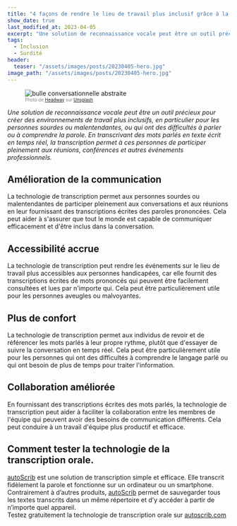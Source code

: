 ```yaml
---
title: "4 façons de rendre le lieu de travail plus inclusif grâce à la reconnaissance vocale."
show_date: true
last_modified_at: 2023-04-05
excerpt: "Une solution de reconnaissance vocale peut être un outil précieux pour créer des environnements de travail plus inclusifs, en particulier pour les personnes sourdes ou malentendantes, ou qui ont des difficultés à parler ou à comprendre la parole."
tags:
  - Inclusion
  - Surdité
header:
  teaser: "/assets/images/posts/20230405-hero.jpg"
image_path: "/assets/images/posts/20230405-hero.jpg"
---
```


<figure>
<img src="{{ site.url }}{{ site.baseurl }}/assets/images/posts/20230405-hero.jpg" alt="bulle conversationnelle abstraite" class="full" loading="lazy">
<figcaption style="color:grey; font-size:10px;">Photo de <a href="https://unsplash.com/@headwayio">Headway</a> sur <a href="https://unsplash.com">Unsplash</a>
  </figcaption>
</figure>

_Une solution de reconnaissance vocale peut être un outil précieux pour créer des environnements de travail plus inclusifs, en particulier pour les personnes sourdes ou malentendantes, ou qui ont des difficultés à parler ou à comprendre la parole. En transcrivant des mots parlés en texte écrit en temps réel, la transcription permet à ces personnes de participer pleinement aux réunions, conférences et autres événements professionnels._
## Amélioration de la communication
La technologie de transcription permet aux personnes sourdes ou malentendantes de participer pleinement aux conversations et aux réunions en leur fournissant des transcriptions écrites des paroles prononcées. Cela peut aider à s'assurer que tout le monde est capable de communiquer efficacement et d'être inclus dans la conversation.
## Accessibilité accrue
La technologie de transcription peut rendre les événements sur le lieu de travail plus accessibles aux personnes handicapées, car elle fournit des transcriptions écrites de mots prononcés qui peuvent être facilement consultées et lues par n'importe qui. Cela peut être particulièrement utile pour les personnes aveugles ou malvoyantes.
## Plus de confort
La technologie de transcription permet aux individus de revoir et de référencer les mots parlés à leur propre rythme, plutôt que d'essayer de suivre la conversation en temps réel. Cela peut être particulièrement utile pour les personnes qui ont des difficultés à comprendre le langage parlé ou qui ont besoin de plus de temps pour traiter l'information.
## Collaboration améliorée
En fournissant des transcriptions écrites des mots parlés, la technologie de transcription peut aider à faciliter la collaboration entre les membres de l'équipe qui peuvent avoir des besoins de communication différents. Cela peut conduire à un travail d'équipe plus productif et efficace.
## Comment tester la technologie de la transcription orale.
[autoScrib](https://autoscrib.com/) est une solution de transcription simple et efficace. Elle transcrit fidèlement la parole et fonctionne sur un ordinateur ou un smartphone. Contrairement à d’autres produits, [autoScrib](https://autoscrib.com/) permet de sauvegarder tous les textes transcrits dans un même répertoire et d’y accéder à partir de n’importe quel appareil.  
Testez gratuitement la technologie de transcription orale sur [autoscrib.com](https://autoscrib.com/)
